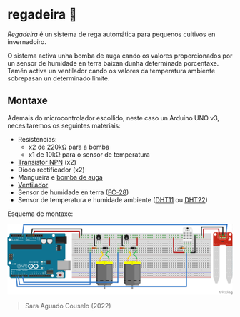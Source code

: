 # regadeira 🌱

*Regadeira* é un sistema de rega automática para pequenos cultivos en invernadoiro. 

O sistema activa unha bomba de auga cando os valores proporcionados por un sensor de humidade en terra baixan dunha determinada porcentaxe. Tamén activa un ventilador cando os valores da temperatura ambiente sobrepasan un determinado límite.

## Montaxe

Ademais do microcontrolador escollido, neste caso un Arduino UNO v3, necesitaremos os seguintes materiais:

- Resistencias:
    - x2 de 220kΩ para a bomba
    - x1 de 10kΩ para o sensor de temperatura
- [Transistor NPN] (x2)
- Diodo rectificador (x2)
- Mangueira e [bomba de auga]
- [Ventilador]
- Sensor de humidade en terra ([FC-28])
- Sensor de temperatura e humidade ambiente ([DHT11] ou [DHT22])

Esquema de montaxe:

![Montaxe](./doc/montaxe.png)


> Sara Aguado Couselo (2022)

[bomba de auga]:https://www.luisllamas.es/bomba-de-agua-con-arduino/
[DHT11]:https://www.luisllamas.es/arduino-dht11-dht22/
[DHT22]:https://www.luisllamas.es/arduino-dht11-dht22/
[FC-28]:https://www.luisllamas.es/arduino-humedad-suelo-fc-28/
[Transistor NPN]:https://www.luisllamas.es/salidas-mayor-potencia-arduino-transistor-bjt/
[Ventilador]:https://www.luisllamas.es/controlar-un-ventilador-con-arduino/
